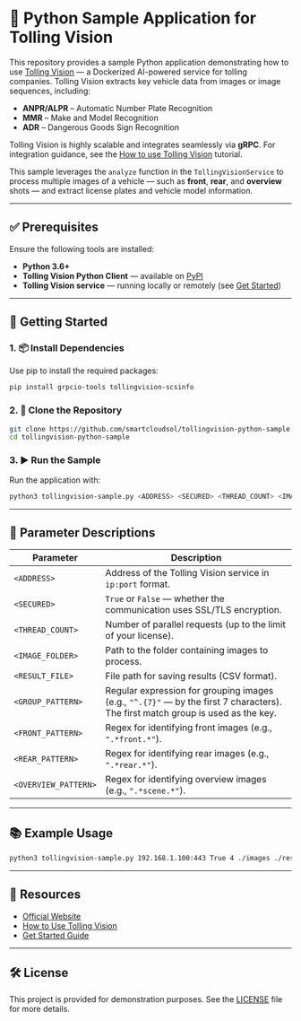 # 🐍 Python Sample Application for Tolling Vision

This repository provides a sample Python application demonstrating how to use [Tolling Vision](https://tollingvision.com) — a Dockerized AI-powered service for tolling companies. Tolling Vision extracts key vehicle data from images or image sequences, including:

- **ANPR/ALPR** – Automatic Number Plate Recognition  
- **MMR** – Make and Model Recognition  
- **ADR** – Dangerous Goods Sign Recognition

Tolling Vision is highly scalable and integrates seamlessly via **gRPC**. For integration guidance, see the [How to use Tolling Vision](https://tollingvision.com/how-to-use-tolling-vision/) tutorial.

This sample leverages the `analyze` function in the `TollingVisionService` to process multiple images of a vehicle — such as **front**, **rear**, and **overview** shots — and extract license plates and vehicle model information.

---

## ✅ Prerequisites

Ensure the following tools are installed:

- **Python 3.6+**
- **Tolling Vision Python Client** — available on [PyPI](https://pypi.org/project/tollingvision-scsinfo/)
- **Tolling Vision service** — running locally or remotely (see [Get Started](https://tollingvision.com/get-started))

---

## 🚀 Getting Started

### 1. 📦 Install Dependencies

Use pip to install the required packages:

```bash
pip install grpcio-tools tollingvision-scsinfo
```

### 2. 🧾 Clone the Repository

```bash
git clone https://github.com/smartcloudsol/tollingvision-python-sample.git
cd tollingvision-python-sample
```

### 3. ▶️ Run the Sample

Run the application with:

```bash
python3 tollingvision-sample.py <ADDRESS> <SECURED> <THREAD_COUNT> <IMAGE_FOLDER> <RESULT_FILE> <GROUP_PATTERN> <FRONT_PATTERN> <REAR_PATTERN> <OVERVIEW_PATTERN>
```

---

## 🧩 Parameter Descriptions

| Parameter         | Description |
|------------------|-------------|
| `<ADDRESS>`       | Address of the Tolling Vision service in `ip:port` format. |
| `<SECURED>`       | `True` or `False` — whether the communication uses SSL/TLS encryption. |
| `<THREAD_COUNT>`  | Number of parallel requests (up to the limit of your license). |
| `<IMAGE_FOLDER>`  | Path to the folder containing images to process. |
| `<RESULT_FILE>`   | File path for saving results (CSV format). |
| `<GROUP_PATTERN>` | Regular expression for grouping images (e.g., `"^.{7}"` — by the first 7 characters). The first match group is used as the key. |
| `<FRONT_PATTERN>` | Regex for identifying front images (e.g., `".*front.*"`). |
| `<REAR_PATTERN>`  | Regex for identifying rear images (e.g., `".*rear.*"`). |
| `<OVERVIEW_PATTERN>` | Regex for identifying overview images (e.g., `".*scene.*"`). |

---

## 📚 Example Usage

```bash
python3 tollingvision-sample.py 192.168.1.100:443 True 4 ./images ./results.csv "^.{7}" ".*front.*" ".*rear.*" ".*scene.*"
```

---

## 📎 Resources

- [Official Website](https://tollingvision.com)
- [How to Use Tolling Vision](https://tollingvision.com/how-to-use-tolling-vision/)
- [Get Started Guide](https://tollingvision.com/get-started)

---

## 🛠️ License

This project is provided for demonstration purposes. See the [LICENSE](./LICENSE) file for more details.
